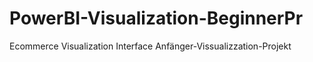 # PowerBI-Visualization-BeginnerPr
Ecommerce Visualization Interface
Anfänger-Vissualizzation-Projekt
